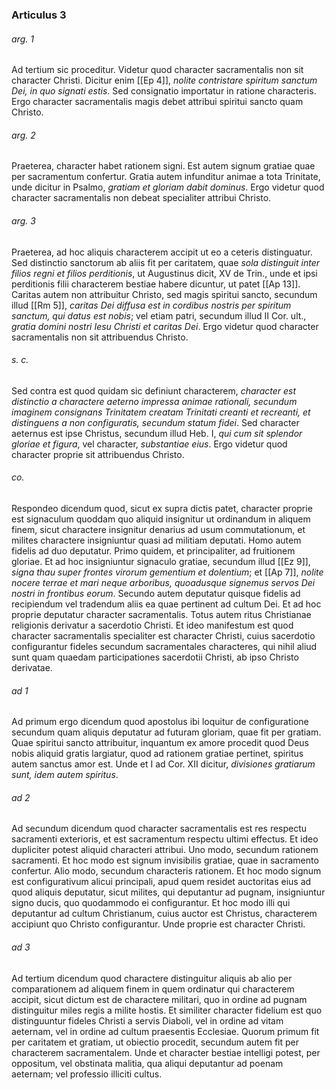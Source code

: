 ### Articulus 3

###### arg. 1
Ad tertium sic proceditur. Videtur quod character sacramentalis non sit character Christi. Dicitur enim [[Ep 4]], *nolite contristare spiritum sanctum Dei, in quo signati estis*. Sed consignatio importatur in ratione characteris. Ergo character sacramentalis magis debet attribui spiritui sancto quam Christo.

###### arg. 2
Praeterea, character habet rationem signi. Est autem signum gratiae quae per sacramentum confertur. Gratia autem infunditur animae a tota Trinitate, unde dicitur in Psalmo, *gratiam et gloriam dabit dominus*. Ergo videtur quod character sacramentalis non debeat specialiter attribui Christo.

###### arg. 3
Praeterea, ad hoc aliquis characterem accipit ut eo a ceteris distinguatur. Sed distinctio sanctorum ab aliis fit per caritatem, quae *sola distinguit inter filios regni et filios perditionis*, ut Augustinus dicit, XV de Trin., unde et ipsi perditionis filii characterem bestiae habere dicuntur, ut patet [[Ap 13]]. Caritas autem non attribuitur Christo, sed magis spiritui sancto, secundum illud [[Rm 5]], *caritas Dei diffusa est in cordibus nostris per spiritum sanctum, qui datus est nobis*; vel etiam patri, secundum illud II Cor. ult., *gratia domini nostri Iesu Christi et caritas Dei*. Ergo videtur quod character sacramentalis non sit attribuendus Christo.

###### s. c.
Sed contra est quod quidam sic definiunt characterem, *character est distinctio a charactere aeterno impressa animae rationali, secundum imaginem consignans Trinitatem creatam Trinitati creanti et recreanti, et distinguens a non configuratis, secundum statum fidei*. Sed character aeternus est ipse Christus, secundum illud Heb. I, *qui cum sit splendor gloriae et figura*, vel character, *substantiae eius*. Ergo videtur quod character proprie sit attribuendus Christo.

###### co.
Respondeo dicendum quod, sicut ex supra dictis patet, character proprie est signaculum quoddam quo aliquid insignitur ut ordinandum in aliquem finem, sicut charactere insignitur denarius ad usum commutationum, et milites charactere insigniuntur quasi ad militiam deputati. Homo autem fidelis ad duo deputatur. Primo quidem, et principaliter, ad fruitionem gloriae. Et ad hoc insigniuntur signaculo gratiae, secundum illud [[Ez 9]], *signa thau super frontes virorum gementium et dolentium*; et [[Ap 7]], *nolite nocere terrae et mari neque arboribus, quoadusque signemus servos Dei nostri in frontibus eorum*. Secundo autem deputatur quisque fidelis ad recipiendum vel tradendum aliis ea quae pertinent ad cultum Dei. Et ad hoc proprie deputatur character sacramentalis. Totus autem ritus Christianae religionis derivatur a sacerdotio Christi. Et ideo manifestum est quod character sacramentalis specialiter est character Christi, cuius sacerdotio configurantur fideles secundum sacramentales characteres, qui nihil aliud sunt quam quaedam participationes sacerdotii Christi, ab ipso Christo derivatae.

###### ad 1
Ad primum ergo dicendum quod apostolus ibi loquitur de configuratione secundum quam aliquis deputatur ad futuram gloriam, quae fit per gratiam. Quae spiritui sancto attribuitur, inquantum ex amore procedit quod Deus nobis aliquid gratis largiatur, quod ad rationem gratiae pertinet, spiritus autem sanctus amor est. Unde et I ad Cor. XII dicitur, *divisiones gratiarum sunt, idem autem spiritus*.

###### ad 2
Ad secundum dicendum quod character sacramentalis est res respectu sacramenti exterioris, et est sacramentum respectu ultimi effectus. Et ideo dupliciter potest aliquid characteri attribui. Uno modo, secundum rationem sacramenti. Et hoc modo est signum invisibilis gratiae, quae in sacramento confertur. Alio modo, secundum characteris rationem. Et hoc modo signum est configurativum alicui principali, apud quem residet auctoritas eius ad quod aliquis deputatur, sicut milites, qui deputantur ad pugnam, insigniuntur signo ducis, quo quodammodo ei configurantur. Et hoc modo illi qui deputantur ad cultum Christianum, cuius auctor est Christus, characterem accipiunt quo Christo configurantur. Unde proprie est character Christi.

###### ad 3
Ad tertium dicendum quod charactere distinguitur aliquis ab alio per comparationem ad aliquem finem in quem ordinatur qui characterem accipit, sicut dictum est de charactere militari, quo in ordine ad pugnam distinguitur miles regis a milite hostis. Et similiter character fidelium est quo distinguuntur fideles Christi a servis Diaboli, vel in ordine ad vitam aeternam, vel in ordine ad cultum praesentis Ecclesiae. Quorum primum fit per caritatem et gratiam, ut obiectio procedit, secundum autem fit per characterem sacramentalem. Unde et character bestiae intelligi potest, per oppositum, vel obstinata malitia, qua aliqui deputantur ad poenam aeternam; vel professio illiciti cultus.

